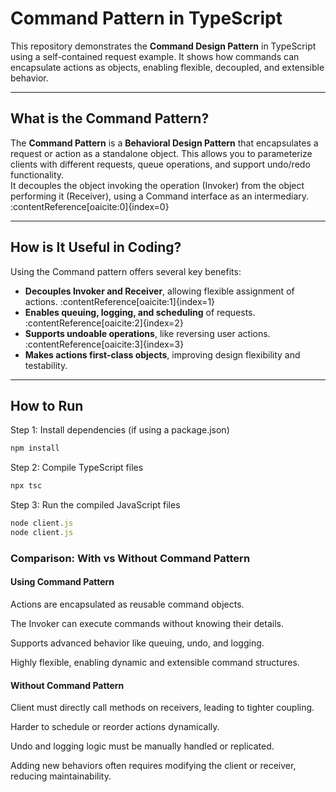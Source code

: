 #  Command Pattern in TypeScript

This repository demonstrates the **Command Design Pattern** in TypeScript using a self-contained request example. It shows how commands can encapsulate actions as objects, enabling flexible, decoupled, and extensible behavior.

---

## What is the Command Pattern?

The **Command Pattern** is a **Behavioral Design Pattern** that encapsulates a request or action as a standalone object. This allows you to parameterize clients with different requests, queue operations, and support undo/redo functionality.  
It decouples the object invoking the operation (Invoker) from the object performing it (Receiver), using a Command interface as an intermediary. :contentReference[oaicite:0]{index=0}

---

## How is It Useful in Coding?

Using the Command pattern offers several key benefits:

-  **Decouples Invoker and Receiver**, allowing flexible assignment of actions. :contentReference[oaicite:1]{index=1}  
-  **Enables queuing, logging, and scheduling** of requests. :contentReference[oaicite:2]{index=2}  
-  **Supports undoable operations**, like reversing user actions. :contentReference[oaicite:3]{index=3}  
-  **Makes actions first-class objects**, improving design flexibility and testability.

---
## How to Run

 Step 1: Install dependencies (if using a package.json)
```typescript
npm install
```
 Step 2: Compile TypeScript files
```typescript
npx tsc
```
 Step 3: Run the compiled JavaScript files

```typescript
node client.js
node client.js
```
### Comparison: With vs Without Command Pattern

#### Using Command Pattern

Actions are encapsulated as reusable command objects.

The Invoker can execute commands without knowing their details.

Supports advanced behavior like queuing, undo, and logging.

Highly flexible, enabling dynamic and extensible command structures.

#### Without Command Pattern

Client must directly call methods on receivers, leading to tighter coupling.

Harder to schedule or reorder actions dynamically.

Undo and logging logic must be manually handled or replicated.

Adding new behaviors often requires modifying the client or receiver, reducing maintainability.
